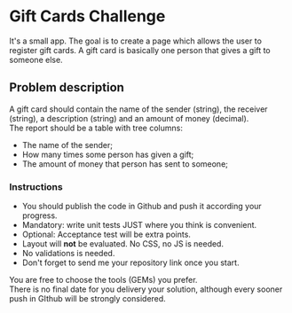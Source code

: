 Gift Cards Challenge
====================

It's a small app. The goal is to create a page which allows the user to register gift cards. A gift card is basically one person that gives a gift to someone else.

## Problem description

A gift card should contain the name of the sender (string), the receiver (string), a description (string) and an amount of money (decimal).
<br>
The report should be a table with tree columns:
* The name of the sender;
* How many times some person has given a gift;
* The amount of money that person has sent to someone;

### Instructions
* You should publish the code in Github and push it according your progress.
* Mandatory: write unit tests JUST where you think is convenient.
* Optional: Acceptance test will be extra points.
* Layout will **not** be evaluated. No CSS, no JS is needed.
* No validations is needed.
* Don't forget to send me your repository link once you start.

You are free to choose the tools (GEMs) you prefer.
<br>
There is no final date for you delivery your solution, although every sooner push in GIthub will be strongly considered.
